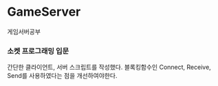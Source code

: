 # GameServer
게임서버공부

### 소켓 프로그래밍 입문
간단한 클라이언트, 서버 스크립트를 작성했다.
블록킹함수인 Connect, Receive, Send를 사용하였다는 점을 개선하여야한다.
